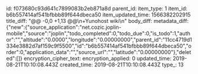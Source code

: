 id: f073680c93d641c7899083b2eb871a8d
parent_id: 
item_type: 1
item_id: b6b557414af541bfbbb89f644dbeca50
item_updated_time: 1566382202915
title_diff: "@@ -0,0 +1,13 @@\n+Yunohost wiki\n"
body_diff: 
metadata_diff: {"new":{"source_application":"net.cozic.joplin-mobile","source":"joplin","todo_completed":0,"todo_due":0,"is_todo":1,"author":"","altitude":"0.0000","longitude":"0.00000000","parent_id":"11cc4719d1334e3882d7af159c9f5500","id":"b6b557414af541bfbbb89f644dbeca50","order":0,"application_data":"","source_url":"","latitude":"0.00000000"},"deleted":[]}
encryption_cipher_text: 
encryption_applied: 0
updated_time: 2019-08-21T10:10:08.443Z
created_time: 2019-08-21T10:10:08.443Z
type_: 13